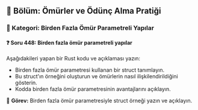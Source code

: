 ## 📘 Bölüm: Ömürler ve Ödünç Alma Pratiği  
### 🔹 Kategori: Birden Fazla Ömür Parametreli Yapılar  
#### ❓ Soru 448: Birden fazla ömür parametreli yapılar

Aşağıdakileri yapan bir Rust kodu ve açıklaması yazın:

- Birden fazla ömür parametresi kullanan bir struct tanımlayın.
- Bu struct'ın örneğini oluşturun ve ömürlerin nasıl ilişkilendirildiğini gösterin.
- Kodda birden fazla ömür parametresinin avantajlarını açıklayın.

🔧 **Görev:** Birden fazla ömür parametresiyle struct örneği yazın ve açıklayın.
